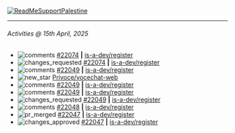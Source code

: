 [![ReadMeSupportPalestine](https://github.com/Safouene1/support-palestine-banner/blob/master/banner-support.svg)](https://github.com/Safouene1/support-palestine-banner)

---

<!--RECENT_ACTIVITY:last_update-->
###### Activities @ 15th April, 2025
<!--RECENT_ACTIVITY:last_update_end-->

<!--RECENT_ACTIVITY:start-->
- ![comments](https://cdn.jsdelivr.net/gh/Readme-Workflows/Readme-Icons@main/icons/octicons/Comment.svg) [#22074](https://github.com/is-a-dev/register/pull/22074#discussion_r2044248849) **|** [is-a-dev/register](https://github.com/is-a-dev/register)<br>
- ![changes_requested](https://cdn.jsdelivr.net/gh/Readme-Workflows/Readme-Icons@main/icons/octicons/RequestedChanges.svg) [#22074](https://github.com/is-a-dev/register/pull/22074#pullrequestreview-2767800981) **|** [is-a-dev/register](https://github.com/is-a-dev/register)<br>
- ![comments](https://cdn.jsdelivr.net/gh/Readme-Workflows/Readme-Icons@main/icons/octicons/Comment.svg) [#22049](https://github.com/is-a-dev/register/pull/22049#issuecomment-2801044303) **|** [is-a-dev/register](https://github.com/is-a-dev/register)<br>
- ![new_star](https://cdn.jsdelivr.net/gh/Readme-Workflows/Readme-Icons@main/icons/octicons/StarredRepositoryYellow.svg) [Privoce/vocechat-web](https://github.com/Privoce/vocechat-web)<br>
- ![comments](https://cdn.jsdelivr.net/gh/Readme-Workflows/Readme-Icons@main/icons/octicons/Comment.svg) [#22049](https://github.com/is-a-dev/register/pull/22049#discussion_r2041416450) **|** [is-a-dev/register](https://github.com/is-a-dev/register)<br>
- ![comments](https://cdn.jsdelivr.net/gh/Readme-Workflows/Readme-Icons@main/icons/octicons/Comment.svg) [#22049](https://github.com/is-a-dev/register/pull/22049#discussion_r2041416264) **|** [is-a-dev/register](https://github.com/is-a-dev/register)<br>
- ![changes_requested](https://cdn.jsdelivr.net/gh/Readme-Workflows/Readme-Icons@main/icons/octicons/RequestedChanges.svg) [#22049](https://github.com/is-a-dev/register/pull/22049#pullrequestreview-2763134261) **|** [is-a-dev/register](https://github.com/is-a-dev/register)<br>
- ![comments](https://cdn.jsdelivr.net/gh/Readme-Workflows/Readme-Icons@main/icons/octicons/Comment.svg) [#22048](https://github.com/is-a-dev/register/pull/22048#issuecomment-2800472931) **|** [is-a-dev/register](https://github.com/is-a-dev/register)<br>
- ![pr_merged](https://cdn.jsdelivr.net/gh/Readme-Workflows/Readme-Icons@main/icons/octicons/PullRequestMerged.svg) [#22047](https://github.com/is-a-dev/register/pull/22047) **|** [is-a-dev/register](https://github.com/is-a-dev/register)<br>
- ![changes_approved](https://cdn.jsdelivr.net/gh/Readme-Workflows/Readme-Icons@main/icons/octicons/ApprovedChanges.svg) [#22047](https://github.com/is-a-dev/register/pull/22047#pullrequestreview-2763129520) **|** [is-a-dev/register](https://github.com/is-a-dev/register)<br>
<!--RECENT_ACTIVITY:end-->
